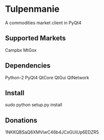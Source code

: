 Tulpenmanie
===========

A commodities market client in PyQt4

Supported Markets
-----------------
 Campbx
 MtGox

Dependencies
-----------
 Python-2
 PyQt4
  QtCore
  QtGui
  QtNetwork

Install
-------
sudo python setup.py install

Donations
---------------------
1NKKQBSaQ6XMViwC46b4JCxGUiUp6EDZR5